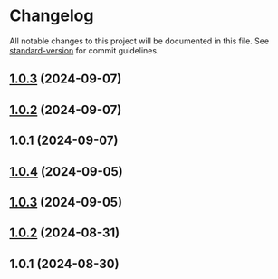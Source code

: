 # Changelog

All notable changes to this project will be documented in this file. See [standard-version](https://github.com/conventional-changelog/standard-version) for commit guidelines.

## [1.0.3](https://github.com/maemreyo/oas2ts/compare/v1.0.2...v1.0.3) (2024-09-07)



## [1.0.2](https://github.com/maemreyo/oas2ts/compare/v1.0.1...v1.0.2) (2024-09-07)



## 1.0.1 (2024-09-07)



## [1.0.4](https://github.com/maemreyo/nodets-template/compare/v1.0.3...v1.0.4) (2024-09-05)



## [1.0.3](https://github.com/maemreyo/nodets-template/compare/v1.0.2...v1.0.3) (2024-09-05)



## [1.0.2](https://github.com/maemreyo/nodets-template/compare/v1.0.1...v1.0.2) (2024-08-31)



## 1.0.1 (2024-08-30)
